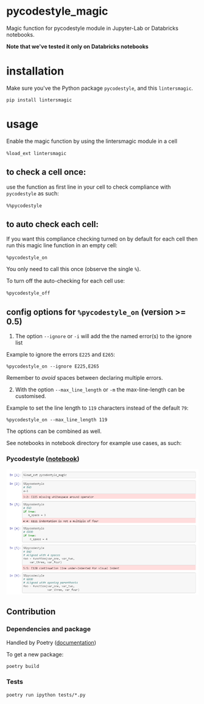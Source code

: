# pycodestyle_magic
Magic function for pycodestyle module in Jupyter-Lab or Databricks notebooks.

**Note that we've tested it only on Databricks notebooks**

# installation
Make sure you've the Python package `pycodestyle`, and this `lintersmagic`.

```
pip install lintersmagic
```

# usage
Enable the magic function by using the lintersmagic module in a cell

`%load_ext lintersmagic`

## to check a cell once:
use the function as first line in your cell to check compliance with `pycodestyle` as such:

`%%pycodestyle`

## to auto check each cell:
If you want this compliance checking turned on by default for each cell then run this magic line function in an empty cell:

`%pycodestyle_on`

You only need to call this once (observe the single `%`).

To turn off the auto-checking for each cell use:

`%pycodestyle_off`


## config options for `%pycodestyle_on` (version >= 0.5)

1. The option `--ignore` or `-i` will add the the named error(s) to the ignore list

Example to ignore the errors `E225` and `E265`:
```
%pycodestyle_on --ignore E225,E265
``` 
Remember to _avoid_ spaces between declaring multiple errors.

2. With the option `--max_line_length` or `-m` the max-line-length can be customised.

Example to set the line length to `119` characters instead of the default `79`:
```
%pycodestyle_on --max_line_length 119
```

The options can be combined as well. 


See notebooks in notebook directory for example use cases, as such:
### Pycodestyle ([notebook](https://github.com/mattijn/pycodestyle_magic/blob/master/notebook/example%20pycodestyle_magic.ipynb))
![alt text](img/pycodestyle.PNG)

## Contribution

### Dependencies and package

Handled by Poetry ([documentation](https://python-poetry.org/))

To get a new package:

```
poetry build
```

### Tests

```
poetry run ipython tests/*.py
```
